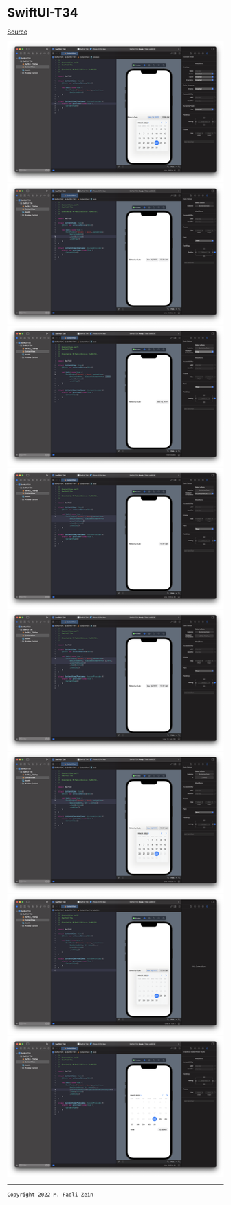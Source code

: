 # SwiftUI-T34

[Source](https://designcode.io/swiftui-handbook-date-picker)

<pre>
<img src="preview/example1.png">
<img src="preview/example2.png">
<img src="preview/example3.png">
<img src="preview/example4.png">
<img src="preview/example5.png">
<img src="preview/example6.png">
<img src="preview/example7.png">
<img src="preview/example8.png">
</pre>

---

```
Copyright 2022 M. Fadli Zein
```

